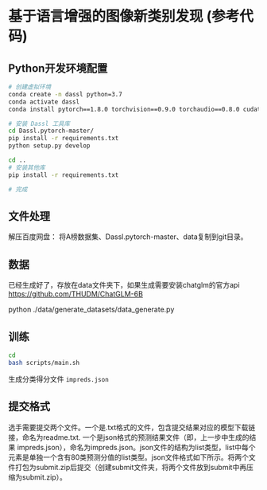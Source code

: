# 基于语言增强的图像新类别发现 (参考代码)

## Python开发环境配置

```bash
# 创建虚拟环境
conda create -n dassl python=3.7
conda activate dassl
conda install pytorch==1.8.0 torchvision==0.9.0 torchaudio==0.8.0 cudatoolkit=11.1 -c pytorch -c conda-forge # torch (version >= 1.7.1)

# 安装 Dassl 工具库
cd Dassl.pytorch-master/
pip install -r requirements.txt
python setup.py develop

cd ..
# 安装其他库
pip install -r requirements.txt

# 完成
```
## 文件处理
解压百度网盘：
将A榜数据集、Dassl.pytorch-master、data复制到git目录。

## 数据

已经生成好了，存放在data文件夹下，如果生成需要安装chatglm的官方api 
https://github.com/THUDM/ChatGLM-6B

python ./data/generate_datasets/data_generate.py

## 训练

``` bash
cd 
bash scripts/main.sh 
```
生成分类得分文件 `impreds.json`

## 提交格式

选手需要提交两个文件。一个是.txt格式的文件，包含提交结果对应的模型下载链接，命名为readme.txt. 一个是json格式的预测结果文件（即，上一步中生成的结果 impreds.json），命名为impreds.json。json文件的结构为list类型，list中每个元素是单独一个含有80类预测分值的list类型。json文件格式如下所示。将两个文件打包为submit.zip后提交（创建submit文件夹，将两个文件放到submit中再压缩为submit.zip）。
